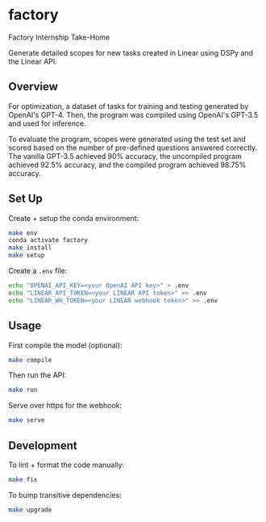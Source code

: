 # factory

Factory Internship Take-Home

Generate detailed scopes for new tasks created in Linear using DSPy and the Linear API.

## Overview

For optimization, a dataset of tasks for training and testing generated by OpenAI's GPT-4. Then, the program was compiled using OpenAI's GPT-3.5 and used for inference.

To evaluate the program, scopes were generated using the test set and scored based on the number of pre-defined questions answered correctly. The vanilla GPT-3.5 achieved 90% accuracy, the uncompiled program achieved 92.5% accuracy, and the compiled program achieved 98.75% accuracy.

## Set Up

Create + setup the conda environment:

```bash
make env
conda activate factory
make install
make setup
```

Create a `.env` file:

```bash
echo "OPENAI_API_KEY=<your OpenAI API key>" > .env
echo "LINEAR_API_TOKEN=<your LINEAR API token>" >> .env
echo "LINEAR_WH_TOKEN=<your LINEAR webhook token>" >> .env
```

## Usage

First compile the model (optional):

```bash
make compile
```

Then run the API:

```bash
make run
```

Serve over https for the webhook:

```bash
make serve
```

## Development

To lint + format the code manually:

```bash
make fix
```

To bump transitive dependencies:

```bash
make upgrade
```
